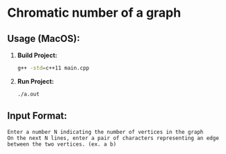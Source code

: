 # Chromatic number of a graph

## Usage (MacOS):

1. **Build Project:**
    ```bash
    g++ -std=c++11 main.cpp
    ```

2. **Run Project:**
    ```bash
    ./a.out
    ```

## Input Format:
    Enter a number N indicating the number of vertices in the graph
    On the next N lines, enter a pair of characters representing an edge between the two vertices. (ex. a b)
